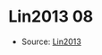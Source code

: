 <a name="material" />

# Lin2013 08
<script type="application/ld+json">
  {
    "@context": "https://schema.org/",
    "@type": "ChemicalSubstance",
    "http://purl.org/dc/terms/conformsTo":
      {
        "@type": "CreativeWork",
        "@id": "https://bioschemas.org/profiles/ChemicalSubstance/0.4-RELEASE/"
      },
    "@id": "https://egonw.github.io/nanowiki/nanowiki455.html#material",
    "name": "Lin2013 08",
    "sameAs": "http://127.0.0.1/mediawiki/index.php/Special:URIResolver/Lin2013_08"
  }
</script>


* Source: [Lin2013](http://127.0.0.1/mediawiki/index.php/Special:URIResolver/Lin2013)
